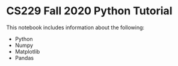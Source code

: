 # CS229 Fall 2020 Python Tutorial

This notebook includes information about the following:
- Python
- Numpy
- Matplotlib
- Pandas